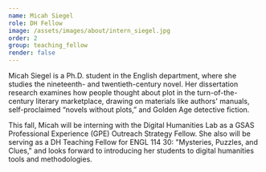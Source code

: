 ```yaml
---
name: Micah Siegel
role: DH Fellow
image: /assets/images/about/intern_siegel.jpg
order: 2
group: teaching_fellow
render: false
---
```

Micah Siegel is a Ph.D. student in the English department, where she studies the nineteenth- and twentieth-century novel. Her dissertation research examines how people thought about plot in the turn-of-the-century literary marketplace, drawing on materials like authors' manuals, self-proclaimed “novels without plots,” and Golden Age detective fiction.

This fall, Micah will be interning with the Digital Humanities Lab as a GSAS Professional Experience (GPE) Outreach Strategy Fellow. She also will be serving as a DH Teaching Fellow for ENGL 114 30: "Mysteries, Puzzles, and Clues," and looks forward to introducing her students to digital humanities tools and methodologies.